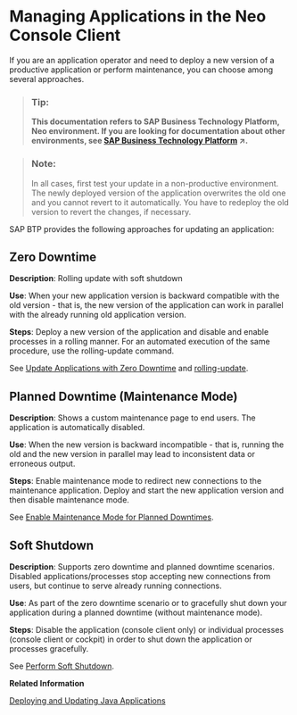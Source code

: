 <!-- loio87cfe1b6ed6d478098c1e8170e8302c1 -->

# Managing Applications in the Neo Console Client

If you are an application operator and need to deploy a new version of a productive application or perform maintenance, you can choose among several approaches.

> ### Tip:  
> **This documentation refers to SAP Business Technology Platform, Neo environment. If you are looking for documentation about other environments, see [SAP Business Technology Platform](https://help.sap.com/viewer/65de2977205c403bbc107264b8eccf4b/Cloud/en-US/6a2c1ab5a31b4ed9a2ce17a5329e1dd8.html "SAP Business Technology Platform (SAP BTP) is an integrated offering comprised of four technology portfolios: database and data management, application development and integration, analytics, and intelligent technologies. The platform offers users the ability to turn data into business value, compose end-to-end business processes, and build and extend SAP applications quickly.") :arrow_upper_right:.**



> ### Note:  
> In all cases, first test your update in a non-productive environment. The newly deployed version of the application overwrites the old one and you cannot revert to it automatically. You have to redeploy the old version to revert the changes, if necessary.

SAP BTP provides the following approaches for updating an application:



## Zero Downtime

**Description**: Rolling update with soft shutdown

**Use**: When your new application version is backward compatible with the old version - that is, the new version of the application can work in parallel with the already running old application version.

**Steps**: Deploy a new version of the application and disable and enable processes in a rolling manner. For an automated execution of the same procedure, use the rolling-update command.

See [Update Applications with Zero Downtime](update-applications-with-zero-downtime-a10f6c2.md) and [rolling-update](rolling-update-3f5d412.md).



## Planned Downtime \(Maintenance Mode\)

**Description**: Shows a custom maintenance page to end users. The application is automatically disabled.

**Use**: When the new version is backward incompatible - that is, running the old and the new version in parallel may lead to inconsistent data or erroneous output.

**Steps**: Enable maintenance mode to redirect new connections to the maintenance application. Deploy and start the new application version and then disable maintenance mode.

See [Enable Maintenance Mode for Planned Downtimes](enable-maintenance-mode-for-planned-downtimes-aa04f29.md).



## Soft Shutdown

**Description**: Supports zero downtime and planned downtime scenarios. Disabled applications/processes stop accepting new connections from users, but continue to serve already running connections.

**Use**: As part of the zero downtime scenario or to gracefully shut down your application during a planned downtime \(without maintenance mode\).

**Steps**: Disable the application \(console client only\) or individual processes \(console client or cockpit\) in order to shut down the application or processes gracefully.

See [Perform Soft Shutdown](perform-soft-shutdown-17e8e96.md).

**Related Information**  


[Deploying and Updating Java Applications](../30-development-neo/deploying-and-updating-java-applications-e5dfbc6.md "The Java application lifecycle management (Java ALM) service for SAP BTP lets you deploy and update Java applications via console client commands, the SAP BTP cockpit, or the Java ALM REST API.")


